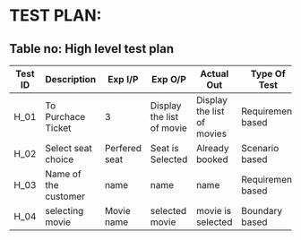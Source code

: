 # TEST PLAN:

## Table no: High level test plan

| **Test ID** | **Description**     | **Exp I/P** | **Exp O/P** | **Actual Out** |**Type Of Test**  |    
|-------------|---------------------|------------|-------------|----------------|------------------|
|  H_01       | To Purchace Ticket  | 3 | Display the list of movie | Display the list of movies |Requirement based |
|  H_02       | Select seat choice | Perfered seat|Seat is Selected|Already booked| Scenario based    |
|  H_03       | Name of the customer|  name |name |name | Requirement based  |
|  H_04       | selecting movie | Movie name | selected movie | movie is selected | Boundary based |

